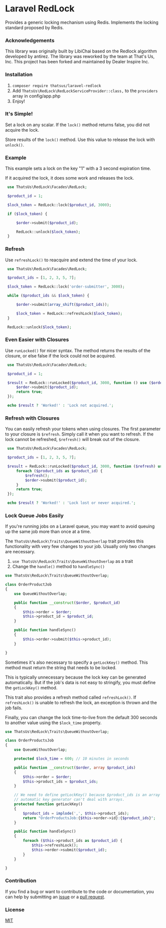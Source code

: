 # Laravel RedLock

Provides a generic locking mechanism using Redis. Implements the locking standard proposed by Redis.



### Acknowledgements

This library was originally built by LibiChai based on the Redlock algorithm developed by antirez. The library was reworked by the team at That's Us, Inc. This project has been forked and maintained by Dealer Inspire Inc.

### Installation

1. `composer require thatsus/laravel-redlock`
2. Add `ThatsUs\RedLock\RedLockServiceProvider::class,` to the `providers` array in config/app.php
3. Enjoy!


### It's Simple!

Set a lock on any scalar. If the `lock()` method returns false, you did not acquire the lock.

Store results of the `lock()` method. Use this value to release the lock with `unlock()`.

### Example

This example sets a lock on the key "1" with a 3 second expiration time.

If it acquired the lock, it does some work and releases the lock.

```php
 use ThatsUs\RedLock\Facades\RedLock;

 $product_id = 1;

 $lock_token = RedLock::lock($product_id, 3000);

 if ($lock_token) {

     $order->submit($product_id);

     RedLock::unlock($lock_token);
 }
```

### Refresh

Use `refreshLock()` to reacquire and extend the time of your lock.

```php
 use ThatsUs\RedLock\Facades\RedLock;

 $product_ids = [1, 2, 3, 5, 7];

 $lock_token = RedLock::lock('order-submitter', 3000);

 while ($product_ids && $lock_token) {

     $order->submit(array_shift($product_ids));

     $lock_token = RedLock::refreshLock($lock_token);
 }

 RedLock::unlock($lock_token);
```

### Even Easier with Closures

Use `runLocked()` for nicer syntax. The method returns the results of the closure, or else false if the lock could not be acquired.

```php
 use ThatsUs\RedLock\Facades\RedLock;

 $product_id = 1;

 $result = RedLock::runLocked($product_id, 3000, function () use ($order, $product_id) {
     $order->submit($product_id);
     return true;
 });

 echo $result ? 'Worked!' : 'Lock not acquired.';
```

### Refresh with Closures

You can easily refresh your tokens when using closures. The first parameter to your closure is `$refresh`. Simply call it when you want to refresh. If the lock cannot be refreshed, `$refresh()` will break out of the closure.

```php
 use ThatsUs\RedLock\Facades\RedLock;

 $product_ids = [1, 2, 3, 5, 7];

 $result = RedLock::runLocked($product_id, 3000, function ($refresh) use ($order, $product_ids) {
     foreach ($product_ids as $product_id) {
         $refresh();
         $order->submit($product_id);
     }
     return true;
 });

 echo $result ? 'Worked!' : 'Lock lost or never acquired.';
```

### Lock Queue Jobs Easily

If you're running jobs on a Laravel queue, you may want to avoid queuing up the same job more than once at a time.

The `ThatsUs\RedLock\Traits\QueueWithoutOverlap` trait provides this functionality with very few changes to your job. Usually only two changes are necessary.

1. `use ThatsUs\RedLock\Traits\QueueWithoutOverlap` as a trait
2. Change the `handle()` method to `handleSync()`

```php
use ThatsUs\RedLock\Traits\QueueWithoutOverlap;

class OrderProductJob
{
    use QueueWithoutOverlap;

    public function __construct($order, $product_id)
    {
        $this->order = $order;
        $this->product_id = $product_id;
    }

    public function handleSync()
    {
        $this->order->submit($this->product_id);
    }

}
```

Sometimes it's also necessary to specify a `getLockKey()` method. This method must return the string that needs to be locked.

This is typically unnecessary because the lock key can be generated automatically. But if the job's data is not easy to stringify, you must define the `getLockKey()` method.

This trait also provides a refresh method called `refreshLock()`. If `refreshLock()` is unable to refresh the lock, an exception is thrown and the job fails.

Finally, you can change the lock time-to-live from the default 300 seconds to another
value using the `$lock_time` property.

```php
use ThatsUs\RedLock\Traits\QueueWithoutOverlap;

class OrderProductsJob
{
    use QueueWithoutOverlap;

    protected $lock_time = 600; // 10 minutes in seconds

    public function __construct($order, array $product_ids)
    {
        $this->order = $order;
        $this->product_ids = $product_ids;
    }

    // We need to define getLockKey() because $product_ids is an array and the
    // automatic key generator can't deal with arrays.
    protected function getLockKey()
    {
        $product_ids = implode(',', $this->product_ids);
        return "OrderProductsJob:{$this->order->id}:{$product_ids}";
    }

    public function handleSync()
    {
        foreach ($this->product_ids as $product_id) {
            $this->refreshLock();
            $this->order->submit($product_id);
        }
    }

}
```

### Contribution

If you find a bug or want to contribute to the code or documentation, you can help by submitting an [issue](https://github.com/thatsus/laravel-redlock/issues) or a [pull request](https://github.com/thatsus/laravel-redlock/pulls).

### License

[MIT](http://opensource.org/licenses/MIT)
